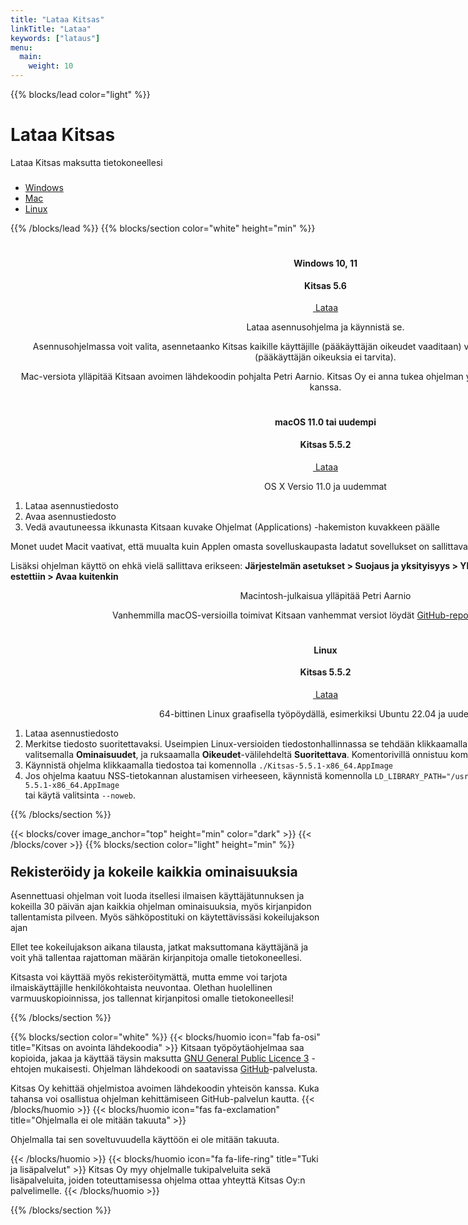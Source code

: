 ```yaml
---
title: "Lataa Kitsas"
linkTitle: "Lataa"
keywords: ["lataus"]
menu:
  main:
    weight: 10
---
```


{{% blocks/lead color="light" %}}

# Lataa Kitsas

Lataa Kitsas maksutta tietokoneellesi

<ul class="nav nav-pills mb-3 text-white" id="pills-tab" role="tablist" style="margin-top:3ex; justify-content: center;" >
  <li class="nav-item">
    <a class="nav-link" id="pills-win-tab" data-toggle="pill" href="#pills-win" role="tab" aria-controls="pills-home" aria-selected="true"><span class="fab fa-windows"></span> Windows</a>
  </li>
  <li class="nav-item">
    <a class="nav-link" id="pills-mac-tab" data-toggle="pill" href="#pills-mac" role="tab" aria-controls="pills-profile" aria-selected="false"><span class="fab fa-apple"></span> Mac</a>
  </li>
  <li class="nav-item">
    <a class="nav-link" id="pills-linux-tab" data-toggle="pill" href="#pills-linux" role="tab" aria-controls="pills-contact" aria-selected="false"><span class="fab fa-linux"></span> Linux</a>
  </li>
</ul>

{{% /blocks/lead %}}
{{% blocks/section color="white" height="min" %}}
<div style="justify-content:center; text-align:center; margin: 0px; width: 200% !important;">
  <div  id="pills-tabContent" class="tab-content">
    <div class="tab-pane fade" id="pills-win" role="tabpanel" aria-labelledby="pills-home-tab" style="text-align: center;">    
      <div class="container">
        <h1><i class="fab fa-windows"></i></h1>
        <h4>Windows 10, 11</h4>      
        <h4 class="variaatio" style="margin-top: 2ex;">Kitsas 5.6</h4>
        <p>
          <a href="https://github.com/artoh/kitupiikki/releases/download/v5.6/kitsas-5.6-asennus.exe" class="btn btn-lg btn-primary latausnappi">
            <span class="fa fa-download"></span>&nbsp;Lataa</a>
        </p>            
        <p style="margin-top: 1ex;">Lataa asennusohjelma ja käynnistä se. </p>
        <p>Asennusohjelmassa voit valita, asennetaanko Kitsas kaikille käyttäjille (pääkäyttäjän oikeudet vaaditaan) vai pelkästään yksittäiselle käyttäjälle (pääkäyttäjän oikeuksia ei tarvita).</p>
      </div>
    </div>
    <div class="tab-pane fade" id="pills-mac" role="tabpanel" aria-labelledby="pills-profile-tab" style="text-align: center;">      
      <div class="container">        
        <div class="macloota">Mac-versiota ylläpitää Kitsaan avoimen lähdekoodin pohjalta Petri Aarnio. Kitsas Oy ei anna tukea ohjelman yhteensopivuudesta Mac-tietokoneiden kanssa.</div>
        <h1><i class="fab fa-apple"></i></h1>
        <h4>macOS 11.0 tai uudempi</h4>        
        <h4 class="variaatio" style="margin-top: 2ex;">Kitsas 5.5.2</h4>
        <p>
          <a href="https://github.com/petriaarnio/kitupiikki/releases/download/mac-v5.5.2/Kitsas-5.5.2.dmg" class="btn btn-lg btn-primary latausnappi">
            <span class="fa fa-download"></span>&nbsp;Lataa</a>
        </p>          
        OS X Versio 11.0 ja uudemmat
        <ol style="text-align: left;">
          <li>Lataa asennustiedosto</li>
          <li>Avaa asennustiedosto</li>
          <li>Vedä avautuneessa ikkunasta Kitsaan kuvake Ohjelmat (Applications) -hakemiston kuvakkeen päälle</li>
        </ol>
        <p align="left">Monet uudet Macit vaativat, että muualta kuin Applen omasta sovelluskaupasta ladatut sovellukset on sallittava erikseen, katso ohje <a href="https://support.apple.com/fi-fi/HT202491">Macin tukisivustolta</a>.</p>
        <p align="left">Lisäksi ohjelman käyttö on ehkä vielä sallittava erikseen: <b>Järjestelmän asetukset > Suojaus ja yksityisyys > Yleinen: Apin "Kitsas" käynnistäminen estettiin > Avaa kuitenkin</b><br/>
        </p>
        <p>Macintosh-julkaisua ylläpitää Petri Aarnio</p>  
        <p>Vanhemmilla macOS-versioilla toimivat Kitsaan vanhemmat versiot löydät <a href="https://github.com/petriaarnio/kitupiikki/releases">GitHub-reposition julkaisuista</a></p>          
      </div>
    </div>
    <div class="tab-pane fade" id="pills-linux" role="tabpanel" aria-labelledby="pills-contact-tab" style="text-align: center;">
      <div class="container">     
        <h1><i class="fab fa-linux"></i></h1>
        <h4>Linux</h4>
        <h4 class="variaatio" style="margin-top: 2ex;">Kitsas 5.5.2</h4>
        <p>
          <a href="https://github.com/artoh/kitupiikki/releases/download/v5.5.2/Kitsas-5.5.2-x86_64.AppImage" class="btn btn-lg btn-primary">
            <span class="fa fa-download"></span>&nbsp;Lataa</a>
        </p>           
        64-bittinen Linux graafisella työpöydällä, esimerkiksi Ubuntu 22.04 ja uudemmat       
        <ol style="text-align: left;">
          <li>Lataa asennustiedosto</li>
          <li>Merkitse tiedosto suoritettavaksi. Useimpien Linux-versioiden tiedostonhallinnassa se tehdään klikkaamalla tiedostoa hiiren oikealla napilla ja valitsemalla <b>Ominaisuudet</b>, ja ruksaamalla <b>Oikeudet</b>-välilehdeltä <b>Suoritettava</b>. Komentorivillä onnistuu komennolla <code>chmod u+x Kitsas*.AppImage</code></li>
          <li>Käynnistä ohjelma klikkaamalla tiedostoa tai komennolla <code>./Kitsas-5.5.1-x86_64.AppImage</code></li>
          <li>Jos ohjelma kaatuu NSS-tietokannan alustamisen virheeseen, käynnistä komennolla <code>LD_LIBRARY_PATH="/usr/lib/x86_64-linux-gnu/nss" ./Kitsas-5.5.1-x86_64.AppImage</code><br/> tai käytä valitsinta <code>--noweb</code>.          
</li>          
        </ol>    
      </div>      
    </div>
  </div>
</div>
{{% /blocks/section %}}

{{< blocks/cover  image_anchor="top" height="min" color="dark" >}}
{{< /blocks/cover >}}
{{% blocks/section color="light" height="min" %}}
<div class="container">
<h2 style="margin-top: 2ex;">Rekisteröidy ja kokeile kaikkia ominaisuuksia</h2>

Asennettuasi ohjelman voit luoda itsellesi ilmaisen käyttäjätunnuksen ja kokeilla 30 päivän ajan kaikkia ohjelman ominaisuuksia, myös kirjanpidon tallentamista pilveen. Myös sähköpostituki on käytettävissäsi kokeilujakson ajan

Ellet tee kokeilujakson aikana tilausta, jatkat maksuttomana käyttäjänä ja voit yhä tallentaa rajattoman määrän kirjanpitoja omalle tietokoneellesi.

Kitsasta voi käyttää myös rekisteröitymättä, mutta emme voi tarjota ilmaiskäyttäjille henkilökohtaista neuvontaa. Olethan huolellinen varmuuskopioinnissa, jos tallennat kirjanpitosi omalle tietokoneellesi!
</div>
{{% /blocks/section %}}

{{% blocks/section color="white" %}}
{{< blocks/huomio icon="fab fa-osi" title="Kitsas on avointa lähdekoodia" >}}
Kitsaan työpöytäohjelmaa saa kopioida, jakaa ja käyttää täysin maksutta [GNU General Public Licence 3](https://ohjeet.kitsas.fi/lisenssi/) -ehtojen mukaisesti. Ohjelman lähdekoodi on saatavissa [GitHub](https://github.com/artoh/kitupiikki)-palvelusta.

Kitsas Oy kehittää ohjelmistoa avoimen lähdekoodin yhteisön kanssa. Kuka tahansa voi osallistua ohjelman kehittämiseen GitHub-palvelun kautta.
{{< /blocks/huomio >}}
{{< blocks/huomio icon="fas fa-exclamation" title="Ohjelmalla ei ole mitään takuuta" >}}

Ohjelmalla tai sen soveltuvuudella käyttöön ei ole mitään takuuta.

{{< /blocks/huomio >}}
{{< blocks/huomio icon="fa fa-life-ring" title="Tuki ja lisäpalvelut" >}}
Kitsas Oy myy ohjelmalle tukipalveluita sekä lisäpalveluita, joiden toteuttamisessa ohjelma ottaa yhteyttä Kitsas Oy:n palvelimelle.
{{< /blocks/huomio >}}

{{% /blocks/section %}}

<script>
$(function(){
  if (navigator.appVersion.indexOf("Mac") != -1)
    $("#pills-mac-tab").tab("show")
  else if (navigator.appVersion.indexOf("Linux") != -1)
    $("#pills-linux-tab").tab("show")
  else
    $("#pills-win-tab").tab("show")

$("#pills-tab").tab()
})
</script>
